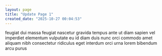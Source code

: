 ```yaml
---
layout: page
title: "Update Page 1"
created_date: "2025-10-27 00:04:53"
---
```


feugiat dui massa feugiat nascetur gravida tempus ante ut diam sapien vel imperdiet elementum vulputate eu id diam duis nunc orci commodo amet aliquam nibh consectetur ridiculus eget interdum orci urna lorem bibendum arcu purus 
